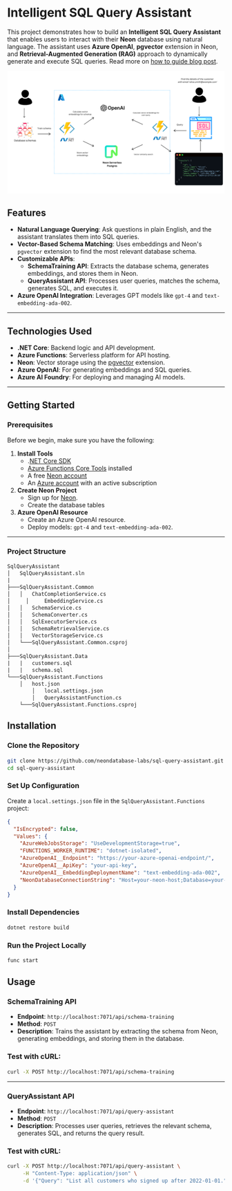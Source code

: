 # Intelligent SQL Query Assistant

This project demonstrates how to build an **Intelligent SQL Query Assistant** that enables users to interact with their **Neon** database using natural language. The assistant uses **Azure OpenAI**, **pgvector** extension in Neon, and **Retrieval-Augmented Generation (RAG)** approach to dynamically generate and execute SQL queries. Read more on [how to guide blog post](https://neon.tech/blog/building-sql-query-assistant-with-dotnet-azure-functions-openai).

![SQL Query Assistant in Azure](/assets/neon-sql-query-azure-diagram.png)

## Features

- **Natural Language Querying**: Ask questions in plain English, and the assistant translates them into SQL queries.
- **Vector-Based Schema Matching**: Uses embeddings and Neon's `pgvector` extension to find the most relevant database schema.
- **Customizable APIs**:
    - **SchemaTraining API**: Extracts the database schema, generates embeddings, and stores them in Neon.
    - **QueryAssistant API**: Processes user queries, matches the schema, generates SQL, and executes it.
- **Azure OpenAI Integration**: Leverages GPT models like `gpt-4` and `text-embedding-ada-002`.

---

## Technologies Used

- **.NET Core**: Backend logic and API development.
- **Azure Functions**: Serverless platform for API hosting.
- **Neon**: Vector storage using the [pgvector](https://neon.tech/docs/extensions/pgvector) extension.
- **Azure OpenAI**: For generating embeddings and SQL queries.
- **Azure AI Foundry**: For deploying and managing AI models.

---

## Getting Started

### Prerequisites

Before we begin, make sure you have the following:

1. **Install Tools**
    - .[NET Core SDK](https://dotnet.microsoft.com/en-us/download/dotnet)
    - [Azure Functions Core Tools](https://learn.microsoft.com/en-us/azure/azure-functions/functions-run-local?tabs=macos%2Cisolated-process%2Cnode-v4%2Cpython-v2%2Chttp-trigger%2Ccontainer-apps&pivots=programming-language-csharp) installed
    - A free [Neon account](https://console.neon.tech/signup)
    - An [Azure account](https://azure.microsoft.com/free/) with an active subscription
2. **Create Neon Project**
    - Sign up for [Neon](https://neon.tech/).
    - Create the database tables
3. **Azure OpenAI Resource**
    - Create an Azure OpenAI resource.
    - Deploy models: `gpt-4` and `text-embedding-ada-002`.

---

### Project Structure

```
SqlQueryAssistant
│   SqlQueryAssistant.sln
|
├───SqlQueryAssistant.Common
│   │   ChatCompletionService.cs
│	  │		EmbeddingService.cs
│   │   SchemaService.cs
│   │   SchemaConverter.cs
│   │   SqlExecutorService.cs
│   │   SchemaRetrievalService.cs
│   │   VectorStorageService.cs
│   └───SqlQueryAssistant.Common.csproj
│
├───SqlQueryAssistant.Data
|   |   customers.sql
|   |   schema.sql
└───SqlQueryAssistant.Functions
    │   host.json
		│   local.settings.json
		│   QueryAssistantFunction.cs
    └───SqlQueryAssistant.Functions.csproj
```

## Installation

### Clone the Repository

```bash
git clone https://github.com/neondatabase-labs/sql-query-assistant.git
cd sql-query-assistant
```

### Set Up Configuration

Create a `local.settings.json` file in the `SqlQueryAssistant.Functions` project:

```json
{
  "IsEncrypted": false,
  "Values": {
    "AzureWebJobsStorage": "UseDevelopmentStorage=true",
    "FUNCTIONS_WORKER_RUNTIME": "dotnet-isolated",
    "AzureOpenAI__Endpoint": "https://your-azure-openai-endpoint/",
    "AzureOpenAI__ApiKey": "your-api-key",
    "AzureOpenAI__EmbeddingDeploymentName": "text-embedding-ada-002",
    "NeonDatabaseConnectionString": "Host=your-neon-host;Database=your-database;Username=your-username;Password=your-password;SSL Mode=Require;Trust Server Certificate=true"
  }
}
```

### Install Dependencies

```bash
dotnet restore build
```

### Run the Project Locally

```bash
func start
```

## Usage

### **SchemaTraining API**

- **Endpoint**: `http://localhost:7071/api/schema-training`
- **Method**: `POST`
- **Description**: Trains the assistant by extracting the schema from Neon, generating embeddings, and storing them in the database.

### Test with cURL:

```bash
curl -X POST http://localhost:7071/api/schema-training
```

---

### **QueryAssistant API**

- **Endpoint**: `http://localhost:7071/api/query-assistant`
- **Method**: `POST`
- **Description**: Processes user queries, retrieves the relevant schema, generates SQL, and returns the query result.

### Test with cURL:

```bash
curl -X POST http://localhost:7071/api/query-assistant \
     -H "Content-Type: application/json" \
     -d '{"Query": "List all customers who signed up after 2022-01-01."}'
```